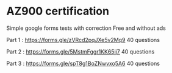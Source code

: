# AZ900 certification

Simple google forms tests with correction
Free and without ads

Part 1 : https://forms.gle/zVRcd2pqJXe5v2Mq9 40 questions

Part 2 : https://forms.gle/5MstmFggr1KK65jj7 40 questions

Part 3 : https://forms.gle/spT8g1BoZNwvxo5A6 40 questions

